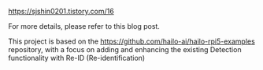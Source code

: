 https://sjshin0201.tistory.com/16

For more details, please refer to this blog post.

This project is based on the 
https://github.com/hailo-ai/hailo-rpi5-examples 
repository, with a focus on adding and enhancing the existing Detection functionality with Re-ID (Re-identification)
